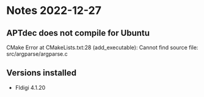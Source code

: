 # Notes 2022-12-27

## APTdec does not compile for Ubuntu

CMake Error at CMakeLists.txt:28 (add_executable):
Cannot find source file:    src/argparse/argparse.c

## Versions installed
- Fldigi 4.1.20 
